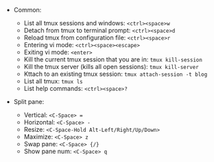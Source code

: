 - Common:

  - List all tmux sessions and windows: `<ctrl><space>w`
  - Detach from tmux to terminal prompt: `<ctrl><space>d`
  - Reload tmux from configuration file: `<ctrl><space>r`
  - Entering vi mode: `<ctrl><space><escape>`
  - Exiting vi mode: `<enter>`
  - Kill the current tmux session that you are in: `tmux kill-session`
  - Kill the tmux server (kills all open sessions): `tmux kill-server`
  - Kttach to an existing tmux session: `tmux attach-session -t blog`
  - List all tmux: `tmux ls`
  - List help commands: `<ctrl><space>?`

- Split pane:
  - Vertical: `<C-Space> =`
  - Horizontal: `<C-Space> -`
  - Resize: `<C-Space-Hold Alt-Left/Right/Up/Down>`
  - Maximize: `<C-Space> z`
  - Swap pane: `<C-Space> {/}`
  - Show pane num: `<C-Space> q`
